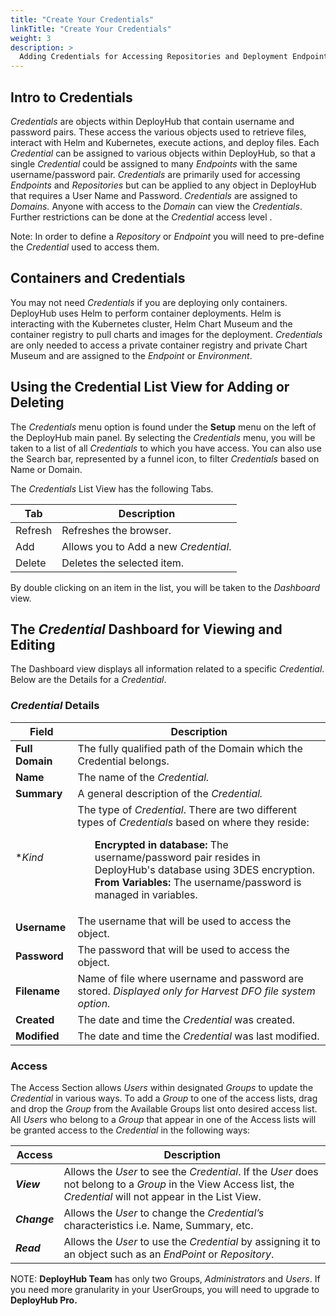 ```yaml
---
title: "Create Your Credentials"
linkTitle: "Create Your Credentials"
weight: 3
description: >
  Adding Credentials for Accessing Repositories and Deployment Endpoints.
---
```


## Intro to Credentials

_Credentials_ are objects within DeployHub that contain username and password pairs. These access the various objects used to retrieve files, interact with Helm and Kubernetes, execute actions, and deploy files. Each _Credential_ can be assigned to various objects within DeployHub, so that a single _Credential_ could be assigned to many _Endpoints_ with the same username/password pair. _Credentials_ are primarily used for accessing _Endpoints_ and _Repositories_ but can be applied to any object in DeployHub that requires a User Name and Password. _Credentials_ are assigned to _Domains._ Anyone with access to the _Domain_ can view the _Credentials_. Further restrictions can be done at the _Credential_ access level .

Note:  In order to define a _Repository_ or _Endpoint_ you will need to pre-define the _Credential_ used to access them.

## Containers and Credentials

You may not need _Credentials_ if you are deploying only containers. DeployHub uses Helm to perform container deployments.  Helm is interacting with the Kubernetes cluster, Helm Chart Museum and the container registry to pull charts and images for the deployment. _Credentials_ are only needed to access a private container registry and private Chart Museum and are assigned to the _Endpoint_ or _Environment_. 

## Using the Credential List View for Adding or Deleting

The _Credentials_ menu option is found under the **Setup** menu on the left of the DeployHub main panel. By selecting the _Credentials_ menu, you will be taken to a list of all _Credentials_ to which you have access. You can also use the Search bar, represented by a funnel icon, to filter _Credentials_ based on Name or Domain.

The _Credentials_ List View has the following Tabs.

| Tab | Description |
| --- | --- |
|Refresh | Refreshes the browser. |
| Add | Allows you to Add a new _Credential_. |
| Delete | Deletes the selected item. |

By double clicking on an item in the list, you will be taken to the _Dashboard_ view.

## The _Credential_ Dashboard for Viewing and Editing

The Dashboard view displays all information related to a specific _Credential_.  Below are the Details for a _Credential_.

### _Credential_ Details

| Field | Description |
| --- | --- |
| **Full Domain** | The fully qualified path of the Domain which the Credential belongs. |
| **Name** | The name of the _Credential._ |
| **Summary** | A general description of the _Credential._ |
| **Kind* | The type of _Credential_. There are two different types of _Credentials_ based on where they reside:<ul style="list-style-type: none;"><li>**Encrypted in database:** The username/password pair resides in DeployHub's database using 3DES encryption.</li><li>**From Variables:** The username/password is managed in variables.</li><ul style="list-style-type: none;"> |
| **Username** | The username that will be used to access the object. |
| **Password** | The password that will be used to access the object. |
| **Filename** | Name of file where username and password are stored. _Displayed only for Harvest DFO file system option._ |
| **Created** | The date and time the _Credential_ was created. |
| **Modified** | The date and time the _Credential_ was last modified. |

### Access

The Access Section allows _Users_ within designated _Groups_ to update the _Credential_ in various ways. To add a _Group_ to one of the access lists, drag and drop the _Group_ from the Available Groups list onto desired access list. All _Users_ who belong to a _Group_ that appear in one of the Access lists will be granted access to the _Credential_ in the following ways:

| Access | Description |
| --- | --- |
| _**View**_ | Allows the _User_ to see the _Credential_. If the _User_ does not belong to a _Group_ in the View Access list, the _Credential_ will not appear in the List View. |
| _**Change**_ | Allows the _User_ to change the _Credential’s_ characteristics i.e. Name, Summary, etc. |
| _**Read**_ | Allows the _User_ to use the _Credential_ by assigning it to an object such as an _EndPoint_ or _Repository_. |

NOTE: **DeployHub Team** has only two Groups, _Administrators_ and _Users_. If you need more granularity in your UserGroups, you will need to upgrade to **DeployHub Pro.**

